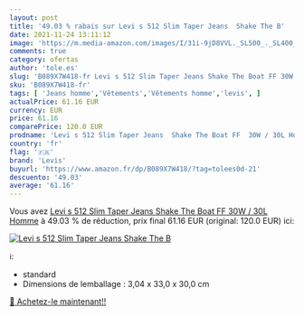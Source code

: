 ```yaml
---
layout: post
title: '49.03 % rabais sur Levi s 512 Slim Taper Jeans  Shake The B'
date: 2021-11-24 13:11:12
image: 'https://m.media-amazon.com/images/I/31i-9jD8VVL._SL500_._SL400_.jpg'
comments: true
category: ofertas
author: 'tole.es'
slug: 'B089X7W418-fr Levi s 512 Slim Taper Jeans Shake The Boat FF 30W / 30L Homme'
sku: 'B089X7W418-fr'
tags: [ 'Jeans homme','Vêtements','Vêtements homme','levis', ]
actualPrice: 61.16 EUR
currency: EUR
price: 61.16
comparePrice: 120.0 EUR
prodname: 'Levi s 512 Slim Taper Jeans  Shake The Boat FF  30W / 30L Homme'
country: 'fr'
flag: '🇫🇷'
brand: 'Levis'
buyurl: 'https://www.amazon.fr/dp/B089X7W418/?tag=tolees0d-21'
descuento: '49.03'
average: '61.16'
---
```


Vous avez [Levi s 512 Slim Taper Jeans  Shake The Boat FF  30W / 30L Homme](https://www.amazon.fr/dp/B089X7W418/?tag=tolees0d-21)  à  49.03 % de réduction, prix final  61.16 EUR (original: 120.0 EUR) ici:

[![Levi s 512 Slim Taper Jeans  Shake The B](https://m.media-amazon.com/images/I/31i-9jD8VVL._SL500_._SL400_.jpg)](https://www.amazon.fr/dp/B089X7W418/?tag=tolees0d-21)

ℹ️:

- standard
- Dimensions de lemballage : 3,04 x 33,0 x 30,0 cm

[🛒 Achetez-le maintenant!!](https://www.amazon.fr/dp/B089X7W418/?tag=tolees0d-21)
